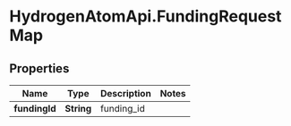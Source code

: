 # HydrogenAtomApi.FundingRequestMap

## Properties
Name | Type | Description | Notes
------------ | ------------- | ------------- | -------------
**fundingId** | **String** | funding_id | 


